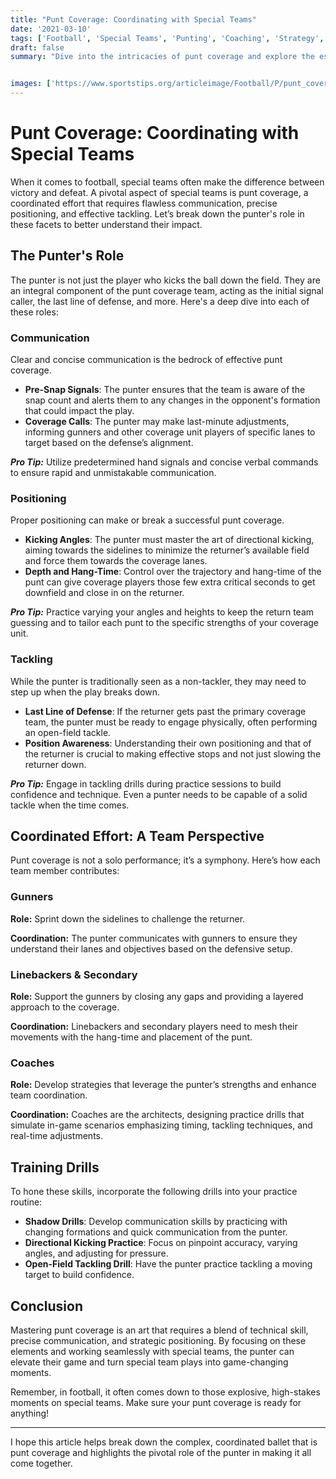 ```yaml
---
title: "Punt Coverage: Coordinating with Special Teams"
date: '2021-03-10'
tags: ['Football', 'Special Teams', 'Punting', 'Coaching', 'Strategy', 'Tackling', 'Communication', 'Positioning', 'Teamwork']
draft: false
summary: "Dive into the intricacies of punt coverage and explore the essential roles of the punter in communication, positioning, and tackling within special teams. Gain insights from both a player's and coach's perspective."


images: ['https://www.sportstips.org/articleimage/Football/P/punt_coverage_coordinating_with_special_teams.webp']
---
```


# Punt Coverage: Coordinating with Special Teams

When it comes to football, special teams often make the difference between victory and defeat. A pivotal aspect of special teams is punt coverage, a coordinated effort that requires flawless communication, precise positioning, and effective tackling. Let’s break down the punter's role in these facets to better understand their impact.

## The Punter's Role

The punter is not just the player who kicks the ball down the field. They are an integral component of the punt coverage team, acting as the initial signal caller, the last line of defense, and more. Here's a deep dive into each of these roles:

### Communication

Clear and concise communication is the bedrock of effective punt coverage.

- **Pre-Snap Signals**: The punter ensures that the team is aware of the snap count and alerts them to any changes in the opponent's formation that could impact the play.
- **Coverage Calls**: The punter may make last-minute adjustments, informing gunners and other coverage unit players of specific lanes to target based on the defense’s alignment.

***Pro Tip:*** Utilize predetermined hand signals and concise verbal commands to ensure rapid and unmistakable communication.

### Positioning

Proper positioning can make or break a successful punt coverage.

- **Kicking Angles**: The punter must master the art of directional kicking, aiming towards the sidelines to minimize the returner’s available field and force them towards the coverage lanes.
- **Depth and Hang-Time**: Control over the trajectory and hang-time of the punt can give coverage players those few extra critical seconds to get downfield and close in on the returner.

***Pro Tip:*** Practice varying your angles and heights to keep the return team guessing and to tailor each punt to the specific strengths of your coverage unit.

### Tackling

While the punter is traditionally seen as a non-tackler, they may need to step up when the play breaks down.

- **Last Line of Defense**: If the returner gets past the primary coverage team, the punter must be ready to engage physically, often performing an open-field tackle.
- **Position Awareness**: Understanding their own positioning and that of the returner is crucial to making effective stops and not just slowing the returner down.

***Pro Tip:*** Engage in tackling drills during practice sessions to build confidence and technique. Even a punter needs to be capable of a solid tackle when the time comes.

## Coordinated Effort: A Team Perspective

Punt coverage is not a solo performance; it’s a symphony. Here’s how each team member contributes:

### Gunners

**Role:** Sprint down the sidelines to challenge the returner.

**Coordination:** The punter communicates with gunners to ensure they understand their lanes and objectives based on the defensive setup.

### Linebackers & Secondary

**Role:** Support the gunners by closing any gaps and providing a layered approach to the coverage.

**Coordination:** Linebackers and secondary players need to mesh their movements with the hang-time and placement of the punt.

### Coaches

**Role:** Develop strategies that leverage the punter’s strengths and enhance team coordination.

**Coordination:** Coaches are the architects, designing practice drills that simulate in-game scenarios emphasizing timing, tackling techniques, and real-time adjustments.

## Training Drills

To hone these skills, incorporate the following drills into your practice routine:

- **Shadow Drills**: Develop communication skills by practicing with changing formations and quick communication from the punter.
- **Directional Kicking Practice**: Focus on pinpoint accuracy, varying angles, and adjusting for pressure.
- **Open-Field Tackling Drill**: Have the punter practice tackling a moving target to build confidence.

## Conclusion

Mastering punt coverage is an art that requires a blend of technical skill, precise communication, and strategic positioning. By focusing on these elements and working seamlessly with special teams, the punter can elevate their game and turn special team plays into game-changing moments.

Remember, in football, it often comes down to those explosive, high-stakes moments on special teams. Make sure your punt coverage is ready for anything!

---

I hope this article helps break down the complex, coordinated ballet that is punt coverage and highlights the pivotal role of the punter in making it all come together.


